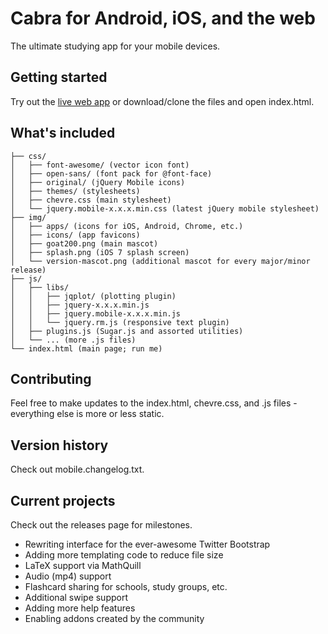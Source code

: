 Cabra for Android, iOS, and the web
=============

The ultimate studying app for your mobile devices.

## Getting started
Try out the [live web app](http://chevre.hathix.com) or download/clone the files and open index.html.

## What's included

```
├── css/
│   ├── font-awesome/ (vector icon font)
│   ├── open-sans/ (font pack for @font-face)
│   ├── original/ (jQuery Mobile icons)
│   ├── themes/ (stylesheets)
│   ├── chevre.css (main stylesheet)
│   └── jquery.mobile-x.x.x.min.css (latest jQuery mobile stylesheet)
├── img/
│   ├── apps/ (icons for iOS, Android, Chrome, etc.)
│   ├── icons/ (app favicons)
│   ├── goat200.png (main mascot)
│   ├── splash.png (iOS 7 splash screen)
│   └── version-mascot.png (additional mascot for every major/minor release)
├── js/ 
│   ├── libs/
│   │   ├── jqplot/ (plotting plugin)
│   │   ├── jquery-x.x.x.min.js
│   │   ├── jquery.mobile-x.x.x.min.js
│   │   └── jquery.rm.js (responsive text plugin)
│   ├── plugins.js (Sugar.js and assorted utilities)
│   └── ... (more .js files)
└── index.html (main page; run me)
```

## Contributing

Feel free to make updates to the index.html, chevre.css, and .js files - everything else is more or less static.

## Version history

Check out mobile.changelog.txt.

## Current projects

Check out the releases page for milestones.

* Rewriting interface for the ever-awesome Twitter Bootstrap
* Adding more templating code to reduce file size
* LaTeX support via MathQuill
* Audio (mp4) support
* Flashcard sharing for schools, study groups, etc.
* Additional swipe support
* Adding more help features
* Enabling addons created by the community
